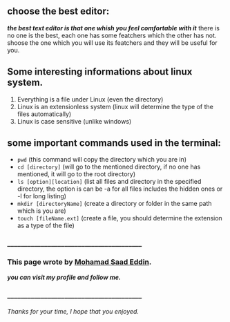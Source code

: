 ## choose the best editor:

***the best text editor is that one whish you feel comfortable with it***
there is no one is the best, each one has some featchers which the other has not.
shoose the one which you will use its featchers and they will be useful for you.



## Some interesting informations about linux system.

1. Everything is a file under Linux (even the directory)
2. Linux is an extensionless system (linux will determine the type of the files automatically)
3. Linux is case sensitive (unlike windows)



## some important commands used in the terminal:

- `pwd` (this command will copy the directory which you are in)
- `cd [directory]` (will go to the mentioned directory, if no one has mentioned, it will go to the root directory)
- `ls [option][location]` (list all files and directory in the specified directory, the option is can be -a for all files includes the hidden ones or -l for long listing)
- `mkdir [directoryName]` (create a directory or folder in the same path which is you are)
- `touch [fileName.ext]` (create a file, you should determine the extension as a type of the file)





### ________________________________________

### This page wrote by [Mohamad Saad Eddin](https://github.com/MHD22).
***you can visit my profile and follow me.***
### ________________________________________


###### Thanks for your time, I hope that you enjoyed.

